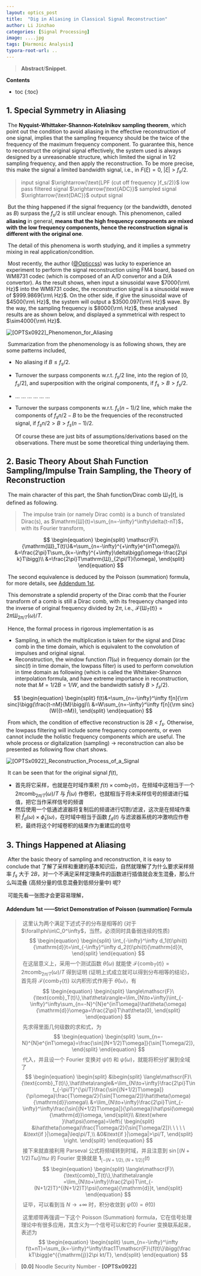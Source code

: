 ```yaml
---
layout: optics_post
title:  "Dig in Aliasing in Classical Signal Reconstruction"
author: Li Jinzhao
categories: [Signal Processing]
image: ....jpg
tags: [Harmonic Analysis]
typora-root-url: ..
---
```

> **Abstract**/**Snippet**.


**Contents**

* toc
{:toc}
## **1. Special Symmetry in Aliasing**

​	The **Nyquist-Whittaker-Shannon-Kotelnikov sampling theorem**, which point out the condition to avoid aliasing in the effective reconstruction of one signal, implies that the sampling frequency should be the twice of the frequency of the maximum frequency component. To guarantee this, hence to reconstruct the original signal effectively, the system used is always designed by a unreasonable structure, which limited the signal in $1/2$ sampling frequency, and then apply the reconstruction. To be more precise, this make the signal a limited bandwidth signal, i.e., in $F(\xi)=0,\ |\xi|>f_s/2$.

> input signal $\xrightarrow{\text{LPF (cut off frequency }f_s/2)}$ low pass filtered signal $\xrightarrow{\text{ADC}}$ sampled signal $\xrightarrow{\text{DAC}}$ output signal

​	But the thing happened if the signal frequency (or the bandwidth, denoted as $B$) surpass the $f_s/2$ is still unclear enough. This phenomenon, called **aliasing** in general, **means that the high frequency components are mixed with the low frequency components, hence the reconstruction signal is different with the original one**.

​	The detail of this phenomena is worth studying, and it implies a symmetry mixing in real application/condition.

​	Most recently, the author ([@Opticcss](https://opticcss.github.io/)) was lucky to experience an experiment to perform the signal reconstruction using FM4 board, based on WM8731 codec (which is composed of an A/D convertor and a D/A convertor). As the result shows, when input a sinusoidal wave $7000{\rm\ Hz}$ into the WM8731 codec, the reconstruction signal is a sinusoidal wave of $999.9869{\rm\ Hz}$. On the other side, if give the sinusoidal wave of $4500{\rm\ Hz}$, the system will output a $3500.097{\rm\ Hz}$ wave. By the way, the sampling frequency is $8000{\rm\ Hz}$, these analysed results are as shown below, and displayed a symmetrical with respect to $\sim4000{\rm\ Hz}$.

![[OPTSx0922]_Phenomenon_for_Aliasing](..\assets\images\[OPTSx0922]_Phenomenon_for_Aliasing.svg)

​	Summarization from the phenomenology is as following shows, they are some patterns included,

- No aliasing if $B\leq f_s/2$.
- Turnover the surpass components w.r.t. $f_s/2$ line, into the region of $[0,f_s/2]$, and superposition with the original components, if $f_s>B>f_s/2$.
- ... ... ... ... ... ...
- Turnover the surpass components w.r.t. $f_s(n-1)/2$ line, which make the components of $f_sn/2-B$ to be the frequencies of the reconstructed signal, if $f_sn/2>B>f_s(n-1)/2$.

	Of course these are just bits of assumptions/derivations based on the observations. There must be some theoretical thing underlaying them.

## **2. Basic Theory About Shah Function Sampling/Impulse Train Sampling, the Theory of Reconstruction**

​	The main character of this part, the Shah function/Dirac comb $\mathrm{Ш}_T[t]$, is defined as following.

> ​	The impulse train (or namely Dirac comb) is a bunch of translated Dirac(s), as $\mathrm{Ш}(t)=\sum_{n=-\infty}^\infty\delta(t-nT)$，with its Fourier transform,

$$
\begin{equation}
\begin{split}
\mathscr{F}\{\mathrm{Ш}_T(t)\}&=\sum_{n=-\infty}^{+\infty}e^{inT\omega}\\
&=\frac{2\pi}T\sum_{k=-\infty}^{+\infty}\delta\bigg(\omega-\frac{2\pi k}T\bigg)\\
&=\frac{2\pi}T\mathrm{Ш}_{2\pi/T}(\omega),
\end{split}
\end{equation}
$$

​	The second equivalence is deduced by the Poisson (summation) formula, for more details, see [Addendum 1st](#jump01).

​	This demonstrate a splendid property of the Dirac comb that the Fourier transform of a comb is still a Dirac comb, with its frequency changed into the inverse of original frequency divided by $2\pi$, i.e.,  $\mathscr{F}\{\mathrm{Ш}_T(t)\}={2\pi}\mathrm{Ш}_{2\pi/T}(\omega)/T$.

​	Hence, the formal process in rigorous implementation is as

- Sampling, in which the multiplication is taken for the signal and Dirac comb in the time domain, which is equivalent to the convolution of impulses and original signal.
- Reconstruction, the window function $\Pi(\omega)$ in frequency domain (or the $\text{sinc}(t)$ in time domain, the lowpass filter) is used to perform convolution in time domain as following (which is called the Whittaker-Shannon interpolation formula, and have extreme importance in reconstruction, note that  $M=1/2B=1/W$, and the bandwidth satisfy  $B>f_s/2$).

$$
\begin{equation}
\begin{split}
f(t)&=\sum_{n=-\infty}^\infty f[n]{\rm sinc}\bigg(\frac{t-nM}{M}\bigg)\\
&=W\sum_{n=-\infty}^\infty f[n]{\rm sinc}(W({t-nM}),
\end{split}
\end{equation}
$$

​	From which, the condition of effective reconstruction is $2B<f_s$. Otherwise, the lowpass filtering will include some frequency components, or even cannot include the holistic frequency components which are useful. The whole process or digitalization (sampling) $\to$ reconstruction can also be presented as following flow chart shows.

![[OPTSx0922]_Reconstruction_Process_of_a_Signal](..\assets\images\[OPTSx0922]_Reconstruction_Process_of_a_Signal.svg)

​	It can be seen that for the original signal $f(t)$,

- 首先将它采样，也就是在时域作乘积 $f(t)\times\text{comb}_T(t)$，在频域中这相当于一个 ${2\pi}\text{comb}_{2\pi/T}(\omega)/T$ 与 $\hat{f}(\omega)$ 作卷积，也就相当于将未采样信号的频谱进行幅值，把它当作采样信号的频谱
- 然后使用一个低通滤波器将复制后的频谱进行切割/滤波，这次是在频域作乘积 $\hat{f}_d(\omega)\times\hat{\phi}_s(\omega)$，在时域中相当于函数 $f_d(t)$ 与滤波器系统的冲激响应作卷积，最终将这个时域卷积的结果作为重建后的信号



## **3. Things Happened at Aliasing**

​	After the basic theory of sampling and reconstruction, it is easy to conclude that 了解了采样和重建的基本知识后，自然就理解了为什么要求采样频率 $f_s$ 大于 $2B$，对一个不满足采样定理条件的函数进行插值就会发生混叠，那么什么叫混叠 (高频分量的信息混叠到低频分量中) 呢?

​	可能先看一张图才会更容易理解，

#### **<span id="jump01">Addendum 1st </span>——Strict Demonstration of Poisson (summation) Formula**

> ​	这里认为两个满足下述式子的分布是相等的 (对于 $\forall\phi\in\C_0^\infty$，当然，必须同时具备弱连续的性质)
> $$
> \begin{equation}
> \begin{split}
> \int_{-\infty}^\infty d_1(t)\phi(t){\mathrm{d}}t=\int_{-\infty}^\infty d_2(t)\phi(t){\mathrm{d}}t,
> \end{split}
> \end{equation}
> $$
> ​	在这层意义上，采用一个测试函数 $\hat\theta(\omega)$ 就能使 $\mathscr{F}\{\text{comb}_T(t)\}={2\pi}\text{comb}_{2\pi/T}(\omega)/T$ 得到证明 (证明上式成立就可以得到分布相等的结论)，首先将 $\mathscr{F}\{\text{comb}_T(t)\}$ 以内积形式作用于 $\hat\theta(\omega)$，有
> $$
> \begin{equation}
> \begin{split}
> \langle\mathscr{F}\{\text{comb}_T(t)\},\hat\theta\rangle=\lim_{N\to+\infty}\int_{-\infty}^\infty\sum_{n=-N}^{N}e^{inT\omega}\hat\theta(\omega){\mathrm{d}}\omega=\frac{2\pi}T\hat\theta(0),
> \end{split}
> \end{equation}
> $$
> ​	先求得里面几何级数的求和式，为
> $$
> \begin{equation}
> \begin{split}
> \sum_{n=-N}^{N}e^{inT\omega}=\frac{\sin[(N+1/2)T\omega]}{\sin[T\omega/2]},
> \end{split}
> \end{equation}
> $$
> ​	代入，并且设一个 Fourier 变换对 $\psi(t)$ 和 $\hat\psi(\omega)$，就能将积分扩展到全域了
> $$
> \begin{equation}
> \begin{split}
> &\begin{split}
> \langle\mathscr{F}\{\text{comb}_T(t)\},\hat\theta\rangle&=\lim_{N\to+\infty}\frac{2\pi}T\int_{-\pi/T}^{\pi/T}\frac{\sin[(N+1/2)T\omega]}{\pi\omega}\frac{T\omega/2}{\sin[T\omega/2]}\hat\theta(\omega){\mathrm{d}}\omega\\
> &=\lim_{N\to+\infty}\frac{2\pi}T\int_{-\infty}^\infty\frac{\sin[(N+1/2)T\omega]}{\pi\omega}\hat\psi(\omega){\mathrm{d}}\omega,
> \end{split}\\
> &\text{where }\hat\psi(\omega)=\left\{
> \begin{split}
> &\hat\theta(\omega)\frac{T\omega/2}{\sin[T\omega/2]}\ \ \ \ \ &\text{if }|\omega|\leq\pi/T,\\
> &0&\text{if }|\omega|>\pi/T,
> \end{split}
> \right.
> \end{split}
> \end{equation}
> $$
> ​	接下来就直接利用 Parseval 公式将频域转到时域，并且注意到 ${\sin[(N+1/2)T\omega]}/{\pi\omega}$ 的 Fourier 变换就是 $\boldsymbol{1}_{[-(N+1/2),(N+1/2)]}(t)$
> $$
> \begin{equation}
> \begin{split}
> \langle\mathscr{F}\{\text{comb}_T(t)\},\hat\theta\rangle
> =\lim_{N\to+\infty}\frac{2\pi}T\int_{-(N+1/2)T}^{(N+1/2)T}\psi(\omega){\mathrm{d}}t,
> \end{split}
> \end{equation}
> $$
> ​	证毕，可以看到当 $N\to+\infty$ 时，积分收敛到 $\hat\psi(0)=\hat\theta(0)$
>	
> ​	这里顺带再强调一下这个 Poisson (Summation) formula，它在信号处理理论中有很多应用，其含义为一个信号可以和它的 Fourier 变换联系起来，表述为
> $$
> \begin{equation}
> \begin{split}
> \sum_{n=-\infty}^\infty f(t+nT)=\sum_{k=-\infty}^\infty\frac1T\mathscr{F}\{f(t)\}\bigg(\frac kT\bigg)e^{{\mathrm{j}}2\pi kt/T},
> \end{split}
> \end{equation}
> $$

> <span id="jump0">**[0.0]**</span> Noodle Security Number - **[OPTSx0922]**

[^1]: Proakis, John G., and Dimitris G. Manolakis. "Digital signal processing." *MPC, New York* (1992).

[^2]: Mallat, Stéphane. *A wavelet tour of signal processing*. Elsevier, 1999.

